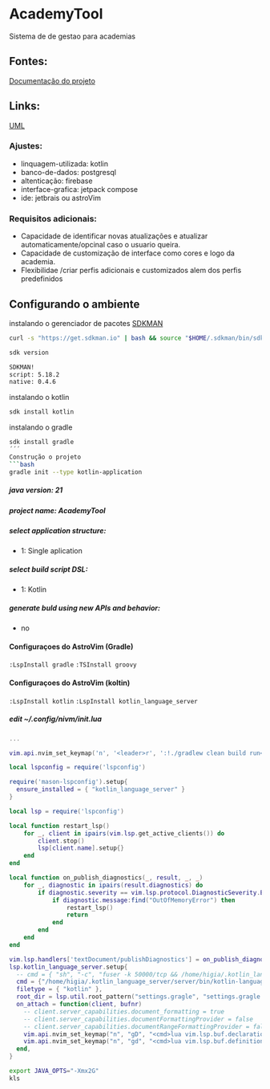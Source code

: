 # AcademyTool
Sistema de de gestao para academias
## Fontes:
[Documentação do projeto](https://github.com/francivaldo4334/AcademyTool/blob/main/plano.pdf)
## Links:
[UML](https://drive.google.com/open?id=1j39q4t9gAX8f0s3p4H_uaaiA-ZDBCr3I&usp=drive_copy)
### Ajustes: 
 - linquagem-utilizada: kotlin
 - banco-de-dados: postgresql
 - altenticação: firebase
 - interface-grafica: jetpack compose
 - ide: jetbrais ou astroVim
### Requisitos adicionais:
 - Capacidade de identificar novas atualizações e atualizar automaticamente/opcinal caso o usuario queira.
 - Capacidade de customização de interface como cores e logo da academia.
 - Flexibilidae /criar perfis adicionais e customizados alem dos perfis predefinidos

## Configurando o ambiente
instalando o gerenciador de pacotes [SDKMAN](https://sdkman.io/install)
```bash
curl -s "https://get.sdkman.io" | bash && source "$HOME/.sdkman/bin/sdkman-init.sh
```
```bash
sdk version       

SDKMAN!
script: 5.18.2
native: 0.4.6
```
instalando o kotlin
```bash
sdk install kotlin
```
instalando o gradle
```bash
sdk install gradle
´´´
Construção o projeto
```bash
gradle init --type kotlin-application
```
##### java version: 21
##### project name: AcademyTool
##### select application structure:
 * 1: Single aplication
##### select build script DSL:
 * 1: Kotlin<p>
##### generate buld using new APIs and behavior:
  * no<p>
#### Configuraçoes do AstroVim (Gradle)
```:LspInstall gradle```
```:TSInstall groovy```
#### Configuraçoes do AstroVim (koltin)
```:LspInstall kotlin```
```:LspInstall kotlin_language_server```
##### edit ~/.config/nivm/init.lua
```lua
...

vim.api.nvim_set_keymap('n', '<leader>r', ':!./gradlew clean build run<CR>', { noremap = true, silent = true })

local lspconfig = require('lspconfig')

require('mason-lspconfig').setup{
  ensure_installed = { "kotlin_language_server" }
}

local lsp = require('lspconfig')

local function restart_lsp()
    for _, client in ipairs(vim.lsp.get_active_clients()) do
        client.stop()
        lsp[client.name].setup{}
    end
end

local function on_publish_diagnostics(_, result, _, _)
    for _, diagnostic in ipairs(result.diagnostics) do
        if diagnostic.severity == vim.lsp.protocol.DiagnosticSeverity.Error then
            if diagnostic.message:find("OutOfMemoryError") then
                restart_lsp()
                return
            end
        end
    end
end

vim.lsp.handlers['textDocument/publishDiagnostics'] = on_publish_diagnostics
lsp.kotlin_language_server.setup{
  -- cmd = { "sh", "-c", "fuser -k 50000/tcp && /home/higia/.kotlin_language_server/server/bin/kotlin-language-server --tcpServerPort 50000 & nc localhost 50000"},
  cmd = {"/home/higia/.kotlin_language_server/server/bin/kotlin-language-server"},
  filetype = { "kotlin" },
  root_dir = lsp.util.root_pattern("settings.gragle", "settings.gragle.kts", ".git"),
  on_attach = function(client, bufnr)
    -- client.server_capabilities.document_formatting = true
    -- client.server_capabilities.documentFormattingProvider = false
    -- client.server_capabilities.documentRangeFormattingProvider = false
    vim.api.nvim_set_keymap("n", "gD", "<cmd>lua vim.lsp.buf.declaration()<CR>", { noremap = true, silent = true })
    vim.api.nvim_set_keymap("n", "gd", "<cmd>lua vim.lsp.buf.definition()<CR>", { noremap = true, silent = true })
  end, 
}
```
```bash
export JAVA_OPTS="-Xmx2G"
kls
```
